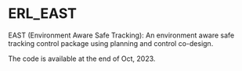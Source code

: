 # ERL_EAST
EAST (Environment Aware Safe Tracking): An environment aware safe tracking control package using planning and control co-design.


The code is available at the end of Oct, 2023.

